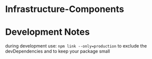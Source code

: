 
# Infrastructure-Components


# Development Notes

during development use: `npm link --only=production` to exclude the devDependencies and to keep your package small